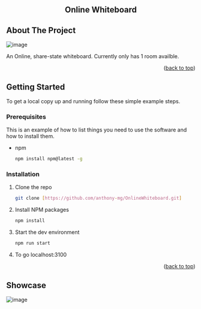 <!-- Improved compatibility of back to top link: See: https://github.com/othneildrew/Best-README-Template/pull/73 -->
<a id="readme-top"></a>
<!--
*** Thanks for checking out the Best-README-Template. If you have a suggestion
*** that would make this better, please fork the repo and create a pull request
*** or simply open an issue with the tag "enhancement".
*** Don't forget to give the project a star!
*** Thanks again! Now go create something AMAZING! :D
-->

<!-- PROJECT LOGO -->

<h2 align="center">Online Whiteboard</h2>
</div>

<!-- ABOUT THE PROJECT -->
## About The Project

![image](https://github.com/user-attachments/assets/21054b8c-a9c7-4ea1-8b3a-c58f69d6a103)


An Online, share-state whiteboard. Currently only has 1 room availble.

<p align="right">(<a href="#readme-top">back to top</a>)</p>


## Getting Started

To get a local copy up and running follow these simple example steps.

### Prerequisites

This is an example of how to list things you need to use the software and how to install them.
* npm
  ```sh
  npm install npm@latest -g
  ```

### Installation

1. Clone the repo
   ```sh
   git clone [https://github.com/anthony-mg/OnlineWhiteboard.git]
   ```
2. Install NPM packages
   ```sh
   npm install
   ```
3. Start the dev environment
    ```sh
    npm run start
    ```
4. To go localhost:3100
<p align="right">(<a href="#readme-top">back to top</a>)</p>


## Showcase
![image](https://github.com/user-attachments/assets/43bb553b-61f2-4f5a-a1af-ae63eaaab059)

